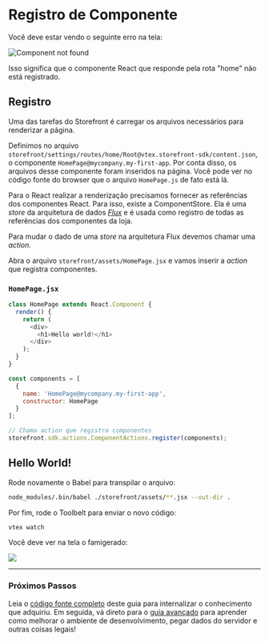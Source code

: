 # Registro de Componente

Você deve estar vendo o seguinte erro na tela:

![Component not found](component-not-found.png)

Isso significa que o componente React que responde pela rota "home" não está registrado.

## Registro

Uma das tarefas do Storefront é carregar os arquivos necessários para renderizar a página.

Definimos no arquivo `storefront/settings/routes/home/Root@vtex.storefront-sdk/content.json`, o componente `HomePage@mycompany.my-first-app`.
Por conta disso, os arquivos desse componente foram inseridos na página. Você pode ver no código fonte do browser que o arquivo `HomePage.js` de fato está lá.

Para o React realizar a renderização precisamos fornecer as referências dos componentes React. Para isso, existe a ComponentStore. Ela é uma *store* da arquitetura de dados  [*Flux*](https://facebook.github.io/flux/docs/overview.html) e é usada como registro de todas as referências dos componentes da loja.

Para mudar o dado de uma *store* na arquitetura Flux devemos chamar uma *action*.

Abra o arquivo `storefront/assets/HomePage.jsx` e vamos inserir a *action* que registra componentes.

### `HomePage.jsx`

```js
class HomePage extends React.Component {
  render() {
    return (
      <div>
        <h1>Hello world!</h1>
      </div>
    );
  }
}

const components = [
  {
    name: 'HomePage@mycompany.my-first-app',
    constructor: HomePage
  }
];

// Chama action que registra componentes
storefront.sdk.actions.ComponentActions.register(components);
```

## Hello World!

Rode novamente o Babel para transpilar o arquivo:

```sh
node_modules/.bin/babel ./storefront/assets/**.jsx --out-dir .
```

Por fim, rode o Toolbelt para enviar o novo código:

```sh
vtex watch
```

Você deve ver na tela o famigerado:

![](hello-world.png)

---

### Próximos Passos

Leia o [código fonte completo](exemplo-homepage.md) deste guia para internalizar o conhecimento que adquiriu. Em seguida, vá direto para o [guia avançado](../avancado/README.md) para aprender como melhorar o ambiente de desenvolvimento, pegar dados do servidor e outras coisas legais!
